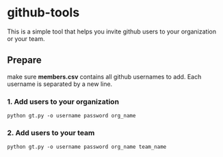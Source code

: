 # github-tools
This is a simple tool that helps you invite github users to your organization or your team.

## Prepare
make sure **members.csv** contains all github usernames to add. Each username is separated by a new line.

### 1. Add users to your organization 
```
python gt.py -o username password org_name
```

### 2. Add users to your team 
```
python gt.py -o username password org_name team_name
```

